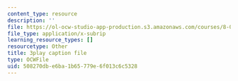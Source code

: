 ```yaml
---
content_type: resource
description: ''
file: https://ol-ocw-studio-app-production.s3.amazonaws.com/courses/8-01sc-classical-mechanics-fall-2016/508270dbe6ba1b65779e6f013c6c5328_ayIgWaBE0aw.srt
file_type: application/x-subrip
learning_resource_types: []
resourcetype: Other
title: 3play caption file
type: OCWFile
uid: 508270db-e6ba-1b65-779e-6f013c6c5328
---
```

